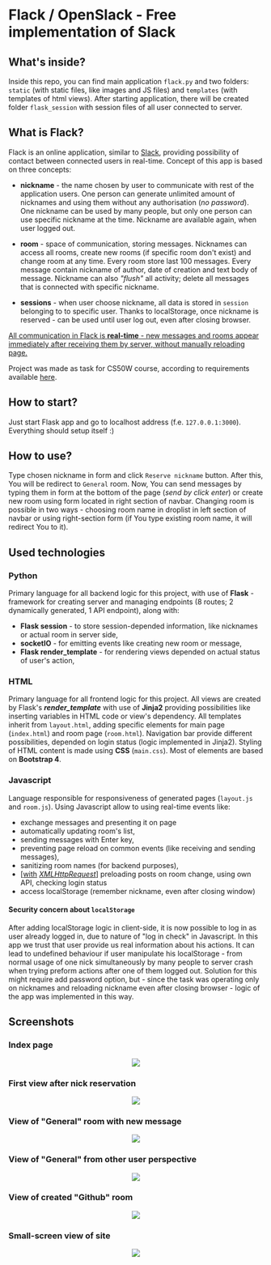 ﻿# Flack / OpenSlack - Free implementation of Slack
## What's inside?
Inside this repo, you can find main application `flack.py` and two folders: `static` (with static files, like images and JS files) and `templates` (with templates of html views). After starting application, there will be created folder `flask_session` with session files of all user connected to server.
## What is Flack?
Flack is an online application, similar to [Slack](http://www.slack.com), providing possibility of contact between connected users in real-time. Concept of this app is based on three concepts:

* **nickname** - the name chosen by user to communicate with rest of the application users. One person can generate unlimited amount of nicknames and using them without any authorisation (*no password*). One nickname can be used by many people, but only one person can use specific nickname at the time. Nickname are available again, when user logged out.

* **room** - space of communication, storing messages. Nicknames can access all rooms, create new rooms (if specific room don't exist) and change room at any time. Every room store last 100 messages. Every message contain nickname of author, date of creation and text body of message. Nickname can also *"flush"* all activity; delete all messages that is connected with specific nickname.

* **sessions** - when user choose nickname, all data is stored in `session` belonging to to specific user. Thanks to localStorage, once nickname is reserved - can be used until user log out, even after closing browser.

<u>All communication in Flack is **real-time** - new messages and rooms appear immediately after receiving them by server, without manually reloading page.</u>

Project was made as task for CS50W course, according to requirements available [here](https://docs.cs50.net/web/2018/x/projects/2/project2.html). 

## How to start?
Just start Flask app and go to localhost address (f.e. `127.0.0.1:3000`). Everything should setup itself :) 
## How to use?
Type chosen nickname in form and click `Reserve nickname` button. After this, You will be redirect to `General` room. Now, You can send messages by typing them in form at the bottom of the page (*send by click enter*) or create new room using form located in right section of navbar. Changing room is possible in two ways - choosing room name in droplist in left section of navbar or using right-section form (if You type existing room name, it will redirect You to it).
## Used technologies

### Python
Primary language for all backend logic for this project, with use of **Flask** - framework for creating server and managing endpoints (8 routes; 2 dynamically generated, 1 API endpoint), along with: 
* **Flask session** - to store session-depended information, like nicknames or actual room in server side,
* **socketIO** - for emitting events like creating new room or message,
* **Flask render_template** - for rendering views depended on actual status of user's action,

### HTML
Primary language for all frontend logic for this project. All views are created by Flask's ***render_template*** with use of **Jinja2** providing possibilities like inserting variables in HTML code or view's dependency. All templates inherit from `layout.html`, adding specific elements for main page (`index.html`) and room page (`room.html`). Navigation bar provide different possibilities, depended on login status (logic implemented in Jinja2). Styling of HTML content is made using **CSS** (`main.css`). Most of elements are based on **Bootstrap 4**.

### Javascript
Language responsible for responsiveness of generated pages (`layout.js` and `room.js`). Using Javascript allow to using real-time events like:
* exchange messages and presenting it on page
* automatically updating room's list,
* sending messages with Enter key,
* preventing page reload on common events (like receiving and sending messages),
* sanitizing room names (for backend purposes),
* [<u>with</u> <u>*XMLHttpRequest*</u>] preloading posts on room change, using own API, checking login status
* access localStorage (remember nickname, even after closing window)

#### Security concern about `localStorage`
After adding localStorage logic in client-side, it is now possible to log in as user already logged in, due to nature of "log in check" in Javascript. In this app we trust that user provide us real information about his actions. It can lead to undefined behaviour if user manipulate his localStorage - from normal usage of one nick simultaneously by many people to server crash when trying preform actions after one of them logged out. Solution for this might require add password option, but - since the task was operating only on nicknames and reloading nickname even after closing browser - logic of the app was implemented in this way.

## Screenshots
### Index page
<p align="center">
  <img src=Screenshots\WelcomePage.JPG>
</p>

### First view after nick reservation
<p align="center">
  <img src=Screenshots\AfterLog.JPG>
</p>

### View of "General" room with new message
<p align="center">
  <img src=Screenshots\AfterLog.JPG>
</p>

### View of "General" from other user perspective
<p align="center">
  <img src=Screenshots\AfterLog2.JPG>
</p>

### View of created "Github" room
<p align="center">
  <img src=Screenshots\NewRoom.JPG>
</p>

### Small-screen view of site
<p align="center">
  <img src=Screenshots\ResponsiveView.JPG>
</p>

